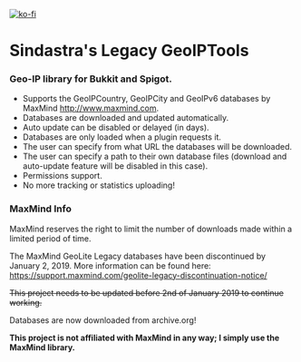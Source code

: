 [![ko-fi](https://www.ko-fi.com/img/githubbutton_sm.svg)](https://ko-fi.com/W7W215OZB)

# Sindastra's Legacy GeoIPTools
### Geo-IP library for Bukkit and Spigot.
- Supports the GeoIPCountry, GeoIPCity and GeoIPv6 databases by MaxMind <http://www.maxmind.com>.
- Databases are downloaded and updated automatically.
- Auto update can be disabled or delayed (in days).
- Databases are only loaded when a plugin requests it.
- The user can specify from what URL the databases will be downloaded.
- The user can specify a path to their own database files (download and auto-update feature will be disabled in this case).
- Permissions support.
- No more tracking or statistics uploading!

### MaxMind Info
MaxMind reserves the right to limit the number of downloads made within a limited period of time.

The MaxMind GeoLite Legacy databases have been discontinued by January 2, 2019. 
More information can be found here: https://support.maxmind.com/geolite-legacy-discontinuation-notice/

~~This project needs to be updated before 2nd of January 2019 to continue working.~~

Databases are now downloaded from archive.org!

**This project is not affiliated with MaxMind in any way; I simply use the MaxMind library.**
